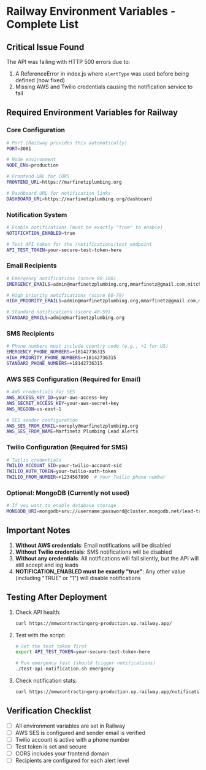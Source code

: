 # Railway Environment Variables - Complete List

## Critical Issue Found
The API was failing with HTTP 500 errors due to:
1. A ReferenceError in index.js where `alertType` was used before being defined (now fixed)
2. Missing AWS and Twilio credentials causing the notification service to fail

## Required Environment Variables for Railway

### Core Configuration
```bash
# Port (Railway provides this automatically)
PORT=3001

# Node environment
NODE_ENV=production

# Frontend URL for CORS
FRONTEND_URL=https://marfinetzplumbing.org

# Dashboard URL for notification links
DASHBOARD_URL=https://marfinetzplumbing.org/dashboard
```

### Notification System
```bash
# Enable notifications (must be exactly "true" to enable)
NOTIFICATION_ENABLED=true

# Test API token for the /notifications/test endpoint
API_TEST_TOKEN=your-secure-test-token-here
```

### Email Recipients
```bash
# Emergency notifications (score 80-100)
EMERGENCY_EMAILS=admin@marfinetzplumbing.org,mmarfinetz@gmail.com,mitchmarfinetz@gmail.com

# High priority notifications (score 60-79)
HIGH_PRIORITY_EMAILS=admin@marfinetzplumbing.org,mmarfinetz@gmail.com,mitchmarfinetz@gmail.com

# Standard notifications (score 40-59)
STANDARD_EMAILS=admin@marfinetzplumbing.org
```

### SMS Recipients
```bash
# Phone numbers must include country code (e.g., +1 for US)
EMERGENCY_PHONE_NUMBERS=+18142736315
HIGH_PRIORITY_PHONE_NUMBERS=+18142736315
STANDARD_PHONE_NUMBERS=+18142736315
```

### AWS SES Configuration (Required for Email)
```bash
# AWS credentials for SES
AWS_ACCESS_KEY_ID=your-aws-access-key
AWS_SECRET_ACCESS_KEY=your-aws-secret-key
AWS_REGION=us-east-1

# SES sender configuration
AWS_SES_FROM_EMAIL=noreply@marfinetzplumbing.org
AWS_SES_FROM_NAME=Marfinetz Plumbing Lead Alerts
```

### Twilio Configuration (Required for SMS)
```bash
# Twilio credentials
TWILIO_ACCOUNT_SID=your-twilio-account-sid
TWILIO_AUTH_TOKEN=your-twilio-auth-token
TWILIO_FROM_NUMBER=+1234567890  # Your Twilio phone number
```

### Optional: MongoDB (Currently not used)
```bash
# If you want to enable database storage
MONGODB_URI=mongodb+srv://username:password@cluster.mongodb.net/lead-tracking
```

## Important Notes

1. **Without AWS credentials**: Email notifications will be disabled
2. **Without Twilio credentials**: SMS notifications will be disabled
3. **Without any credentials**: All notifications will fail silently, but the API will still accept and log leads
4. **NOTIFICATION_ENABLED must be exactly "true"**: Any other value (including "TRUE" or "1") will disable notifications

## Testing After Deployment

1. Check API health:
   ```bash
   curl https://mmwcontractingorg-production.up.railway.app/
   ```

2. Test with the script:
   ```bash
   # Set the test token first
   export API_TEST_TOKEN=your-secure-test-token-here
   
   # Run emergency test (should trigger notifications)
   ./test-api-notification.sh emergency
   ```

3. Check notification stats:
   ```bash
   curl https://mmwcontractingorg-production.up.railway.app/notifications/stats?hours=24
   ```

## Verification Checklist

- [ ] All environment variables are set in Railway
- [ ] AWS SES is configured and sender email is verified
- [ ] Twilio account is active with a phone number
- [ ] Test token is set and secure
- [ ] CORS includes your frontend domain
- [ ] Recipients are configured for each alert level